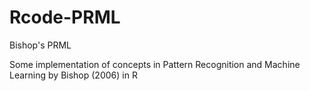 # Rcode-PRML
Bishop's PRML 

Some implementation of concepts in Pattern Recognition and Machine Learning by Bishop (2006) in R
